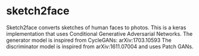 # sketch2face

Sketch2face converts sketches of human faces to photos. 
This is a keras implementation that uses Conditional Generative Adversarial Networks.
The generator model is inspired from CycleGANs: arXiv:1703.10593
The discriminator model is inspired from arXiv:1611.07004 and uses Patch GANs.
